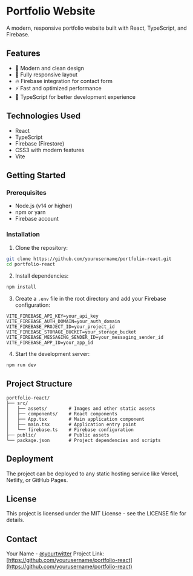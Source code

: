 # Portfolio Website

A modern, responsive portfolio website built with React, TypeScript, and Firebase.

## Features

- 🎨 Modern and clean design
- 📱 Fully responsive layout
- 🔥 Firebase integration for contact form
- ⚡ Fast and optimized performance
- 🎯 TypeScript for better development experience

## Technologies Used

- React
- TypeScript
- Firebase (Firestore)
- CSS3 with modern features
- Vite

## Getting Started

### Prerequisites

- Node.js (v14 or higher)
- npm or yarn
- Firebase account

### Installation

1. Clone the repository:
```bash
git clone https://github.com/yourusername/portfolio-react.git
cd portfolio-react
```

2. Install dependencies:
```bash
npm install
```

3. Create a `.env` file in the root directory and add your Firebase configuration:
```env
VITE_FIREBASE_API_KEY=your_api_key
VITE_FIREBASE_AUTH_DOMAIN=your_auth_domain
VITE_FIREBASE_PROJECT_ID=your_project_id
VITE_FIREBASE_STORAGE_BUCKET=your_storage_bucket
VITE_FIREBASE_MESSAGING_SENDER_ID=your_messaging_sender_id
VITE_FIREBASE_APP_ID=your_app_id
```

4. Start the development server:
```bash
npm run dev
```

## Project Structure

```
portfolio-react/
├── src/
│   ├── assets/        # Images and other static assets
│   ├── components/    # React components
│   ├── App.tsx        # Main application component
│   ├── main.tsx       # Application entry point
│   └── firebase.ts    # Firebase configuration
├── public/            # Public assets
└── package.json       # Project dependencies and scripts
```

## Deployment

The project can be deployed to any static hosting service like Vercel, Netlify, or GitHub Pages.

## License

This project is licensed under the MIT License - see the LICENSE file for details.

## Contact

Your Name - [@yourtwitter](https://twitter.com/yourtwitter)
Project Link: [https://github.com/yourusername/portfolio-react](https://github.com/yourusername/portfolio-react)
